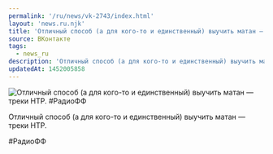 ```yaml
---
permalink: '/ru/news/vk-2743/index.html'
layout: 'news.ru.njk'
title: 'Отличный способ (а для кого-то и единственный) выучить матан — треки НТР. #РадиоФФ'
source: ВКонтакте
tags:
  - news_ru
description: 'Отличный способ (а для кого-то и единственный) выучить матан — треки НТР. #РадиоФФ'
updatedAt: 1452005858
---
```

![Отличный способ (а для кого-то и единственный) выучить матан — треки НТР. #РадиоФФ](https://sun9-72.userapi.com/impf/c628218/v628218023/4c0e2/T2MtwNXhrvo.jpg?size=700x507&quality=96&proxy=1&sign=9dd87a4759938dfc11a8ff98d33d430e&c_uniq_tag=HSbMhr5f4i0eIHFmySdgrB257IXBnN89Guob4z8Kflw&type=album)

Отличный способ (а для кого-то и единственный) выучить матан — треки НТР.

#РадиоФФ
